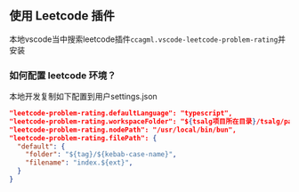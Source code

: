 ## 使用 Leetcode 插件

本地vscode当中搜索leetcode插件`ccagml.vscode-leetcode-problem-rating`并安装

### 如何配置 leetcode 环境？

本地开发复制如下配置到用户settings.json

  ```json
  "leetcode-problem-rating.defaultLanguage": "typescript",
  "leetcode-problem-rating.workspaceFolder": "${tsalg项目所在目录}/tsalg/packages/leetcode/src",
  "leetcode-problem-rating.nodePath": "/usr/local/bin/bun",
  "leetcode-problem-rating.filePath": {
    "default": {
      "folder": "${tag}/${kebab-case-name}",
      "filename": "index.${ext}",
    }
  }
  ```
